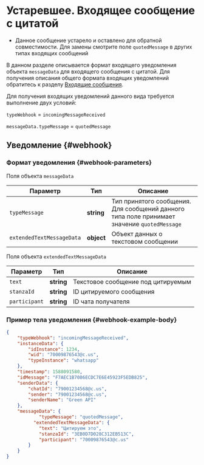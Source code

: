 # Устаревшее. Входящее сообщение с цитатой

* Данное сообщение устарело и оставлено для обратной совместимости. Для замены смотрите поле ```quotedMessage``` в других типах входящих сообщений

В данном разделе описывается формат входящего уведомления объекта `messageData` для входящего сообщения с цитатой. Для получения описания общего формата входящих уведомлений обратитесь к разделу [Входящие сообщения](Webhook-IncomingMessageReceived.md). 

Для получения входящих уведомлений данного вида требуется выполнение двух условий:

`typeWebhook` = `incomingMessageReceived`

`messageData.typeMessage` = `quotedMessage`

## Уведомление {#webhook}

### Формат уведомления {#webhook-parameters}

Поля объекта `messageData`

Параметр | Тип | Описание
----- | ----- | -----
`typeMessage` | **string** | Тип принятого сообщения. Для сообщений данного типа поле принимает значение `quotedMessage`
`extendedTextMessageData` | **object** | Объект данных о текстовом сообщении

Поля объекта `extendedTextMessageData`

Параметр | Тип | Описание
----- | ----- | -----
`text` | **string** | Текстовое сообщение под цитируемым
`stanzaId` | **string** | ID цитируемого сообщения
`participant` | **string** | ID чата получателя

### Пример тела уведомления {#webhook-example-body}

```json
{
    "typeWebhook": "incomingMessageReceived",
    "instanceData": {
        "idInstance": 1234,
        "wid": "70009876543@c.us",
        "typeInstance": "whatsapp"
    },
    "timestamp": 1588091580,
    "idMessage": "F7AEC1B7086ECDC7E6E45923F5EDB825",
    "senderData": {
        "chatId": "79001234568@c.us",
        "sender": "79001234568@c.us",
        "senderName": "Green API"
    },
    "messageData": {
            "typeMessage": "quotedMessage",
          "extendedTextMessageData": {
            "text": "Цитируем это",
            "stanzaId": "3EB0D7D028C312EB513C",
            "participant": "70009876543@c.us"
        }
    }
}
```
